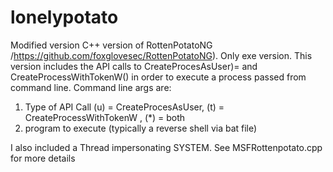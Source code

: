 # lonelypotato
Modified version C++ version of RottenPotatoNG /https://github.com/foxglovesec/RottenPotatoNG). Only exe version.
This version includes the API calls to CreateProcesAsUser)= and CreateProcessWithTokenW() in order to execute a 
process passed from command line.
Command line args are:
1) Type of API Call (u) = CreateProcesAsUser, (t) = CreateProcessWithTokenW , (*) = both
2) program to execute (typically a reverse shell via bat file)

I also included a Thread impersonating SYSTEM. See MSFRottenpotato.cpp for more details

